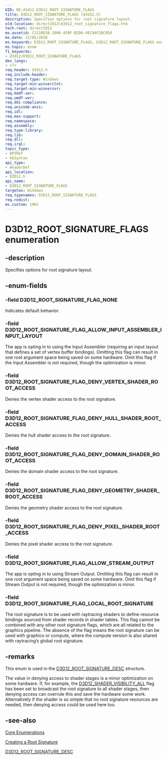 ```yaml
---
UID: NE:d3d12.D3D12_ROOT_SIGNATURE_FLAGS
title: D3D12_ROOT_SIGNATURE_FLAGS (d3d12.h)
description: Specifies options for root signature layout.
old-location: direct3d12\d3d12_root_signature_flags.htm
tech.root: direct3d12
ms.assetid: C3118E58-2006-459F-B2D6-4EC84F2BC058
ms.date: 12/05/2018
ms.keywords: D3D12_ROOT_SIGNATURE_FLAGS, D3D12_ROOT_SIGNATURE_FLAGS enumeration, D3D12_ROOT_SIGNATURE_FLAG_ALLOW_INPUT_ASSEMBLER_INPUT_LAYOUT, D3D12_ROOT_SIGNATURE_FLAG_ALLOW_STREAM_OUTPUT, D3D12_ROOT_SIGNATURE_FLAG_DENY_DOMAIN_SHADER_ROOT_ACCESS, D3D12_ROOT_SIGNATURE_FLAG_DENY_GEOMETRY_SHADER_ROOT_ACCESS, D3D12_ROOT_SIGNATURE_FLAG_DENY_HULL_SHADER_ROOT_ACCESS, D3D12_ROOT_SIGNATURE_FLAG_DENY_PIXEL_SHADER_ROOT_ACCESS, D3D12_ROOT_SIGNATURE_FLAG_DENY_VERTEX_SHADER_ROOT_ACCESS, D3D12_ROOT_SIGNATURE_FLAG_LOCAL_ROOT_SIGNATURE, D3D12_ROOT_SIGNATURE_FLAG_NONE, d3d12/D3D12_ROOT_SIGNATURE_FLAGS, d3d12/D3D12_ROOT_SIGNATURE_FLAG_ALLOW_INPUT_ASSEMBLER_INPUT_LAYOUT, d3d12/D3D12_ROOT_SIGNATURE_FLAG_ALLOW_STREAM_OUTPUT, d3d12/D3D12_ROOT_SIGNATURE_FLAG_DENY_DOMAIN_SHADER_ROOT_ACCESS, d3d12/D3D12_ROOT_SIGNATURE_FLAG_DENY_GEOMETRY_SHADER_ROOT_ACCESS, d3d12/D3D12_ROOT_SIGNATURE_FLAG_DENY_HULL_SHADER_ROOT_ACCESS, d3d12/D3D12_ROOT_SIGNATURE_FLAG_DENY_PIXEL_SHADER_ROOT_ACCESS, d3d12/D3D12_ROOT_SIGNATURE_FLAG_DENY_VERTEX_SHADER_ROOT_ACCESS, d3d12/D3D12_ROOT_SIGNATURE_FLAG_LOCAL_ROOT_SIGNATURE, d3d12/D3D12_ROOT_SIGNATURE_FLAG_NONE, direct3d12.d3d12_root_signature_flags
ms.topic: enum
f1_keywords:
- d3d12/D3D12_ROOT_SIGNATURE_FLAGS
dev_langs:
- c++
req.header: d3d12.h
req.include-header: 
req.target-type: Windows
req.target-min-winverclnt: 
req.target-min-winversvr: 
req.kmdf-ver: 
req.umdf-ver: 
req.ddi-compliance: 
req.unicode-ansi: 
req.idl: 
req.max-support: 
req.namespace: 
req.assembly: 
req.type-library: 
req.lib: 
req.dll: 
req.irql: 
topic_type:
- APIRef
- kbSyntax
api_type:
- HeaderDef
api_location:
- D3D12.h
api_name:
- D3D12_ROOT_SIGNATURE_FLAGS
targetos: Windows
req.typenames: D3D12_ROOT_SIGNATURE_FLAGS
req.redist: 
ms.custom: 19H1
---
```


# D3D12_ROOT_SIGNATURE_FLAGS enumeration


## -description


Specifies options for root signature layout.
        


## -enum-fields




### -field D3D12_ROOT_SIGNATURE_FLAG_NONE

Indicates default behavior.
          


### -field D3D12_ROOT_SIGNATURE_FLAG_ALLOW_INPUT_ASSEMBLER_INPUT_LAYOUT

The app is opting in to using the Input Assembler (requiring an input layout that defines a set of vertex buffer bindings). Omitting this flag can result in one root argument space being saved on some hardware. Omit this flag if the Input Assembler is not required, though the optimization is minor.  


### -field D3D12_ROOT_SIGNATURE_FLAG_DENY_VERTEX_SHADER_ROOT_ACCESS

Denies the vertex shader access to the root signature.
          


### -field D3D12_ROOT_SIGNATURE_FLAG_DENY_HULL_SHADER_ROOT_ACCESS

Denies the hull shader access to the root signature.
          


### -field D3D12_ROOT_SIGNATURE_FLAG_DENY_DOMAIN_SHADER_ROOT_ACCESS

Denies the domain shader access to the root signature.
          


### -field D3D12_ROOT_SIGNATURE_FLAG_DENY_GEOMETRY_SHADER_ROOT_ACCESS

Denies the geometry shader access to the root signature.
          


### -field D3D12_ROOT_SIGNATURE_FLAG_DENY_PIXEL_SHADER_ROOT_ACCESS

Denies the pixel shader access to the root signature.
          


### -field D3D12_ROOT_SIGNATURE_FLAG_ALLOW_STREAM_OUTPUT

The app is opting in to using Stream Output. Omitting this flag can result in one root argument space being saved on some hardware. Omit this flag if Stream Output is not required, though the optimization is minor.


### -field D3D12_ROOT_SIGNATURE_FLAG_LOCAL_ROOT_SIGNATURE

The root signature is to be used with raytracing shaders to define resource bindings sourced from shader records in shader tables.  This flag cannot be combined with any other root signature flags, which are all related to the graphics pipeline.  The absence of the flag means the root signature can be used with graphics or compute, where the compute version is also shared with raytracing’s global root signature.
          


## -remarks



This enum is used in the <a href="https://docs.microsoft.com/windows/desktop/api/d3d12/ns-d3d12-d3d12_root_signature_desc">D3D12_ROOT_SIGNATURE_DESC</a> structure.
      

The value in denying access to shader stages is a minor optimization on some hardware. If, for example, the <a href="https://docs.microsoft.com/windows/desktop/api/d3d12/ne-d3d12-d3d12_shader_visibility">D3D12_SHADER_VISIBILITY_ALL</a> flag has been set to broadcast the root signature to all shader stages, then denying access can overrule this and save the hardware some work. Alternatively if the shader is so simple that no root signature resources are needed, then denying access could be used here too.




## -see-also




<a href="https://docs.microsoft.com/windows/desktop/direct3d12/direct3d-12-enumerations">Core Enumerations</a>



<a href="https://docs.microsoft.com/windows/desktop/direct3d12/creating-a-root-signature">Creating a Root Signature</a>



<a href="https://docs.microsoft.com/windows/desktop/api/d3d12/ns-d3d12-d3d12_root_signature_desc">D3D12_ROOT_SIGNATURE_DESC</a>
 

 

